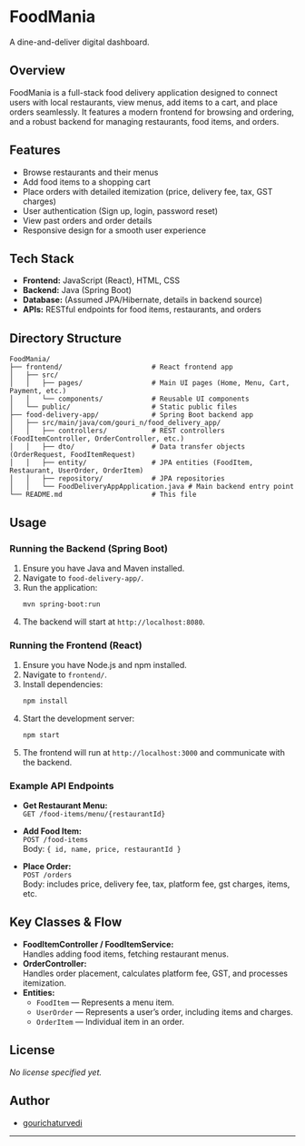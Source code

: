 # FoodMania

A dine-and-deliver digital dashboard.

## Overview

FoodMania is a full-stack food delivery application designed to connect users with local restaurants, view menus, add items to a cart, and place orders seamlessly. It features a modern frontend for browsing and ordering, and a robust backend for managing restaurants, food items, and orders.

## Features

- Browse restaurants and their menus
- Add food items to a shopping cart
- Place orders with detailed itemization (price, delivery fee, tax, GST charges)
- User authentication (Sign up, login, password reset)
- View past orders and order details
- Responsive design for a smooth user experience

## Tech Stack

- **Frontend:** JavaScript (React), HTML, CSS
- **Backend:** Java (Spring Boot)
- **Database:** (Assumed JPA/Hibernate, details in backend source)
- **APIs:** RESTful endpoints for food items, restaurants, and orders

## Directory Structure

```
FoodMania/
├── frontend/                      # React frontend app
│   ├── src/
│   │   ├── pages/                 # Main UI pages (Home, Menu, Cart, Payment, etc.)
│   │   └── components/            # Reusable UI components
│   └── public/                    # Static public files
├── food-delivery-app/             # Spring Boot backend app
│   ├── src/main/java/com/gouri_n/food_delivery_app/
│   │   ├── controllers/           # REST controllers (FoodItemController, OrderController, etc.)
│   │   ├── dto/                   # Data transfer objects (OrderRequest, FoodItemRequest)
│   │   ├── entity/                # JPA entities (FoodItem, Restaurant, UserOrder, OrderItem)
│   │   ├── repository/            # JPA repositories
│   │   └── FoodDeliveryAppApplication.java # Main backend entry point
└── README.md                      # This file
```

## Usage

### Running the Backend (Spring Boot)

1. Ensure you have Java and Maven installed.
2. Navigate to `food-delivery-app/`.
3. Run the application:
   ```bash
   mvn spring-boot:run
   ```
4. The backend will start at `http://localhost:8080`.

### Running the Frontend (React)

1. Ensure you have Node.js and npm installed.
2. Navigate to `frontend/`.
3. Install dependencies:
   ```bash
   npm install
   ```
4. Start the development server:
   ```bash
   npm start
   ```
5. The frontend will run at `http://localhost:3000` and communicate with the backend.

### Example API Endpoints

- **Get Restaurant Menu:**  
  `GET /food-items/menu/{restaurantId}`

- **Add Food Item:**  
  `POST /food-items`  
  Body: `{ id, name, price, restaurantId }`

- **Place Order:**  
  `POST /orders`  
  Body: includes price, delivery fee, tax, platform fee, gst charges, items, etc.

## Key Classes & Flow

- **FoodItemController / FoodItemService:**  
  Handles adding food items, fetching restaurant menus.
- **OrderController:**  
  Handles order placement, calculates platform fee, GST, and processes itemization.
- **Entities:**  
  - `FoodItem` — Represents a menu item.
  - `UserOrder` — Represents a user’s order, including items and charges.
  - `OrderItem` — Individual item in an order.

## License

*No license specified yet.*

## Author

- [gourichaturvedi](https://github.com/gourichaturvedi)

---


